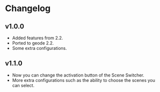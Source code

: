 # Changelog

## v1.0.0
* Added features from 2.2.
* Ported to geode 2.2.
* Some extra configurations.

## v1.1.0
* Now you can change the activation button of the Scene Switcher.
* More extra configurations such as the ability to choose the scenes you can select.